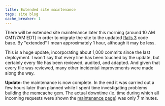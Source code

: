 ```yaml
---
title: Extended site maintenance
tags: site blog
cache_breaker: 1
---
```


There will be extended site maintenance later this morning (around 10 AM GMT/7AM EDT) in order to migrate the site to the updated [Rails 3](/wiki/Rails_3) code base. By "extended" I mean approximately 1 hour, although it may be less.

This is a huge update, incorporating about 1,000 commits since the last deployment. I won't say that every line has been touched by the update, but certainly every file has been reviewed, audited, and adapted. And given that every file was reviewed, many other incidental improvements were made along the way.

**Update:** the maintenance is now complete. In the end it was carried out a few hours later than planned while I spent time investigating problems building the [memcache](/wiki/memcache) gem. The actual downtime (ie. time during which all incoming requests were shown the [maintenance page](/maintenance.html)) was only 7 minutes.
